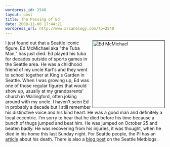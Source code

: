 ```yaml
--- 
wordpress_id: 2540
layout: post
title: The Passing of Ed
date: 2008-11-06 17:44:21
wordpress_url: http://www.arcanology.com/?p=2540
---
```

<a href="http://www.flickr.com/photos/albill/3009409618/" title="Ed McMichael by albill, on Flickr"><img src="http://farm4.static.flickr.com/3168/3009409618_ac1a1c7c0f_o.jpg" align="right" border="1" width="226" height="214" alt="Ed McMichael" /></a> I just found out that a Seattle iconic figure, Ed McMichael aka "the Tuba Man," has just died. Ed played his tuba for decades outside of sports games in the Seattle area. He was a childhood friend of my uncle Karl's and they went to school together at King's Garden in Seattle. When I was growing up, Ed was one of those regular figures that would show up, usually at my grandparents' church in Wallingford, often joking around with my uncle. I haven't seen Ed in probably a decade but I still remember his distinctive voice and his kind heart. He was a good man and definitely a local eccentric. I'm sorry to hear that he died before his time because a bunch of thugs jumped and beat him. He was jumped on October 25 and beaten badly. He was recovering from his injuries, it was thought, when he died in his home this last Sunday night. For Seattle people, the PI has an <a href="http://seattlepi.nwsource.com/jamieson/386267_robert04xx.html">article</a> about his death. There is also a <a href="http://seattle.metblogs.com/2008/11/05/rip-tuba-man/">blog post</a> on the Seattle Metblogs.